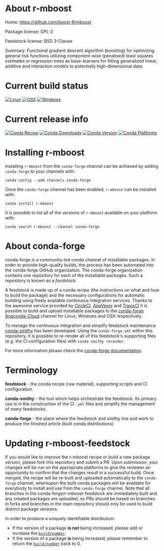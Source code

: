 About r-mboost
==============

Home: https://github.com/boost-R/mboost

Package license: GPL-2

Feedstock license: BSD 3-Clause

Summary: Functional gradient descent algorithm (boosting) for optimizing general risk functions utilizing component-wise (penalised) least squares estimates or regression trees as base-learners for fitting generalized linear, additive and interaction models to potentially high-dimensional data.



Current build status
====================

[![Linux](https://img.shields.io/circleci/project/github/conda-forge/r-mboost-feedstock/master.svg?label=Linux)](https://circleci.com/gh/conda-forge/r-mboost-feedstock)
[![OSX](https://img.shields.io/travis/conda-forge/r-mboost-feedstock/master.svg?label=macOS)](https://travis-ci.org/conda-forge/r-mboost-feedstock)
[![Windows](https://img.shields.io/appveyor/ci/conda-forge/r-mboost-feedstock/master.svg?label=Windows)](https://ci.appveyor.com/project/conda-forge/r-mboost-feedstock/branch/master)

Current release info
====================
[![Conda Recipe](https://img.shields.io/badge/recipe-r--mboost-green.svg)](https://anaconda.org/conda-forge/r-mboost)
[![Conda Downloads](https://img.shields.io/conda/dn/conda-forge/r-mboost.svg)](https://anaconda.org/conda-forge/r-mboost)
[![Conda Version](https://img.shields.io/conda/vn/conda-forge/r-mboost.svg)](https://anaconda.org/conda-forge/r-mboost)
[![Conda Platforms](https://img.shields.io/conda/pn/conda-forge/r-mboost.svg)](https://anaconda.org/conda-forge/r-mboost)

Installing r-mboost
===================

Installing `r-mboost` from the `conda-forge` channel can be achieved by adding `conda-forge` to your channels with:

```
conda config --add channels conda-forge
```

Once the `conda-forge` channel has been enabled, `r-mboost` can be installed with:

```
conda install r-mboost
```

It is possible to list all of the versions of `r-mboost` available on your platform with:

```
conda search r-mboost --channel conda-forge
```


About conda-forge
=================

conda-forge is a community-led conda channel of installable packages.
In order to provide high-quality builds, the process has been automated into the
conda-forge GitHub organization. The conda-forge organization contains one repository
for each of the installable packages. Such a repository is known as a *feedstock*.

A feedstock is made up of a conda recipe (the instructions on what and how to build
the package) and the necessary configurations for automatic building using freely
available continuous integration services. Thanks to the awesome service provided by
[CircleCI](https://circleci.com/), [AppVeyor](http://www.appveyor.com/)
and [TravisCI](https://travis-ci.org/) it is possible to build and upload installable
packages to the [conda-forge](https://anaconda.org/conda-forge)
[Anaconda-Cloud](http://docs.anaconda.org/) channel for Linux, Windows and OSX respectively.

To manage the continuous integration and simplify feedstock maintenance
[conda-smithy](http://github.com/conda-forge/conda-smithy) has been developed.
Using the ``conda-forge.yml`` within this repository, it is possible to re-render all of
this feedstock's supporting files (e.g. the CI configuration files) with ``conda smithy rerender``.

For more information please check the [conda-forge documentation](https://conda-forge.org/docs/).

Terminology
===========

**feedstock** - the conda recipe (raw material), supporting scripts and CI configuration.

**conda-smithy** - the tool which helps orchestrate the feedstock.
                   Its primary use is in the construction of the CI ``.yml`` files
                   and simplify the management of *many* feedstocks.

**conda-forge** - the place where the feedstock and smithy live and work to
                  produce the finished article (built conda distributions)


Updating r-mboost-feedstock
===========================

If you would like to improve the r-mboost recipe or build a new
package version, please fork this repository and submit a PR. Upon submission,
your changes will be run on the appropriate platforms to give the reviewer an
opportunity to confirm that the changes result in a successful build. Once
merged, the recipe will be re-built and uploaded automatically to the
`conda-forge` channel, whereupon the built conda packages will be available for
everybody to install and use from the `conda-forge` channel.
Note that all branches in the conda-forge/r-mboost-feedstock are
immediately built and any created packages are uploaded, so PRs should be based
on branches in forks and branches in the main repository should only be used to
build distinct package versions.

In order to produce a uniquely identifiable distribution:
 * If the version of a package **is not** being increased, please add or increase
   the [``build/number``](http://conda.pydata.org/docs/building/meta-yaml.html#build-number-and-string).
 * If the version of a package **is** being increased, please remember to return
   the [``build/number``](http://conda.pydata.org/docs/building/meta-yaml.html#build-number-and-string)
   back to 0.